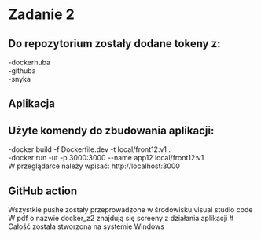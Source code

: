 # Zadanie 2

<h2>Do repozytorium zostały dodane tokeny z:</h2>
-dockerhuba<br>
-githuba<br>
-snyka<br>
<h2>Aplikacja </h2>       
<h2>Użyte komendy do zbudowania aplikacji:</h2>
-docker build -f Dockerfile.dev -t local/front12:v1 . <br>
-docker run -ut -p 3000:3000 --name app12 local/front12:v1<br>
W przeglądarce należy wpisać:
http://localhost:3000<br>
<h2>GitHub action</h2>
Wszystkie pushe zostały przeprowadzone w środowisku visual studio code<br>
W pdf o nazwie docker_z2 znajdują się screeny z działania aplikacji
# Całość została stworzona na systemie Windows
